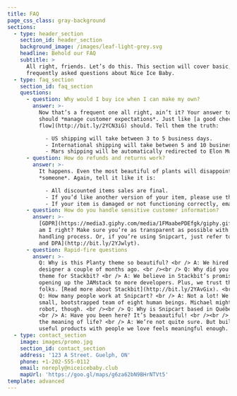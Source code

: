 ```yaml
---
title: FAQ
page_css_class: gray-background
sections:
  - type: header_section
    section_id: header_section
    background_image: /images/leaf-light-grey.svg
    headline: Behold our FAQ
    subtitle: >
      All right, friends. Let’s do this. This section will cover basic,
      frequently asked questions about Nice Ice Baby.
  - type: faq_section
    section_id: faq_section
    questions:
      - question: Why would I buy ice when I can make my own?
        answer: >-
          Now that’s a frequent one all right, ain’t it? Your answer to this
          should *manage customer expectations*. Just like [a good checkout
          flow](http://bit.ly/2YCN3iG) should. Tell them the truth:

            - US shipping will take between 3 to 5 business days.
            - International shipping will take between 5 and 10 business days.
            - Mars shipping will be automatically redirected to Elon Musk’s Twitter account.
      - question: How do refunds and returns work?
        answer: >-
          It happens. Even the most beautiful of plants will disappoint
          *someone*. Again, tell it like it is:

            - All discounted items sales are final.
            - If you’d like another version of your item, please use the return label. Instructions are printed on its back.
            - If your item is damaged or not functioning correctly, email us at info@planty.com, and we’ll refund you + send you a new one ASAP!
      - question: How do you handle sensitive customer information?
        answer: >-
          [GDPR](https://media3.giphy.com/media/1FMaabePDEfgk/giphy.gif?cid=790b76115d1fc3ed7656643632f4131f&rid=giphy.gif),
          am I right? Make sure you’re as transparent as possible with your data
          handling process. Or, if you’re using Snipcart, just refer to [our ToS
          and DPA](http://bit.ly/2YJwlyt).
      - question: Rapid-fire questions
        answer: >-
          Q: Why is this Planty theme so beautiful? <br /> A: We hired our first
          designer a couple of months ago. <br /><br /> Q: Why did you build a
          theme for Stackbit? <br /> A: We believe in Stackbit’s promise of
          opening up the JAMstack to more developers. Plus, we trust these
          folks. [Read more about Stackbit](http://bit.ly/2YAvGix). <br /><br />
          Q: How many people work at Snipcart? <br /> A: Not a lot! We’re a
          small, bootstrapped team of eight human beings. Michael might be a
          robot, though. <br /><br /> Q: Why is Snipcart based in Québec City?
          <br /> A: Have you been here? It’s beaaautiful! <br /><br /> Q: What’s
          the meaning of life? <br /> A: We’re not quite sure. But building
          useful products with people we love feels meaningful enough.
  - type: contact_section
    image: images/promo.jpg
    section_id: contact_section
    address: '123 A Street. Guelph, ON'
    phone: +1-202-555-0112
    email: noreply@niceicebaby.club
    mapUrl: 'https://goo.gl/maps/g6za62bN9BHrNTVt5'
template: advanced
---
```

